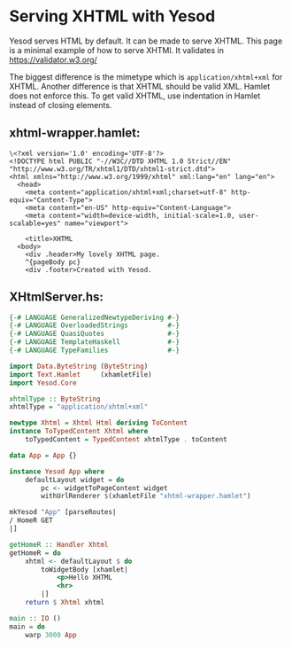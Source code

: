 # Serving XHTML with Yesod

Yesod serves HTML by default. It can be made to serve XHTML. This page is a minimal example of how to serve XHTMl. It validates in https://validator.w3.org/

The biggest difference is the mimetype which is `application/xhtml+xml` for XHTML. Another difference is that XHTML should be valid XML. Hamlet does not enforce this. To get valid XHTML, use indentation in Hamlet instead of closing elements.

## xhtml-wrapper.hamlet:
```
\<?xml version='1.0' encoding='UTF-8'?>
<!DOCTYPE html PUBLIC "-//W3C//DTD XHTML 1.0 Strict//EN" "http://www.w3.org/TR/xhtml1/DTD/xhtml1-strict.dtd">
<html xmlns="http://www.w3.org/1999/xhtml" xml:lang="en" lang="en">
  <head>
    <meta content="application/xhtml+xml;charset=utf-8" http-equiv="Content-Type">
    <meta content="en-US" http-equiv="Content-Language">
    <meta content="width=device-width, initial-scale=1.0, user-scalable=yes" name="viewport">

    <title>XHTML
  <body>
    <div .header>My lovely XHTML page.
    ^{pageBody pc}
    <div .footer>Created with Yesod.
```

## XHtmlServer.hs:
```haskell
{-# LANGUAGE GeneralizedNewtypeDeriving #-}
{-# LANGUAGE OverloadedStrings          #-}
{-# LANGUAGE QuasiQuotes                #-}
{-# LANGUAGE TemplateHaskell            #-}
{-# LANGUAGE TypeFamilies               #-}

import Data.ByteString (ByteString)
import Text.Hamlet     (xhamletFile)
import Yesod.Core

xhtmlType :: ByteString
xhtmlType = "application/xhtml+xml"

newtype Xhtml = Xhtml Html deriving ToContent
instance ToTypedContent Xhtml where
    toTypedContent = TypedContent xhtmlType . toContent

data App = App {}

instance Yesod App where
    defaultLayout widget = do
        pc <- widgetToPageContent widget
        withUrlRenderer $(xhamletFile "xhtml-wrapper.hamlet")

mkYesod "App" [parseRoutes|
/ HomeR GET
|]

getHomeR :: Handler Xhtml
getHomeR = do
    xhtml <- defaultLayout $ do
        toWidgetBody [xhamlet|
            <p>Hello XHTML
            <hr>
        |]
    return $ Xhtml xhtml

main :: IO ()
main = do
    warp 3000 App
```
